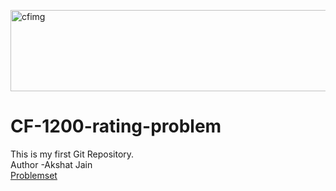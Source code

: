 <a href="https://codeforces.com/problemset?tags=1200-1200"><img width="555" height="130" alt="cfimg" src="https://github.com/user-attachments/assets/9be3eecb-030a-4ed2-9aaa-90a37df0134d" /></a>

# CF-1200-rating-problem
This is my first Git Repository.
<br>
Author -Akshat Jain
<br>
[Problemset](https://codeforces.com/problemset?tags=1200-1200)
